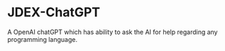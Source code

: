 # JDEX-ChatGPT
A OpenAI chatGPT which has ability to ask the AI for help regarding any programming language.
